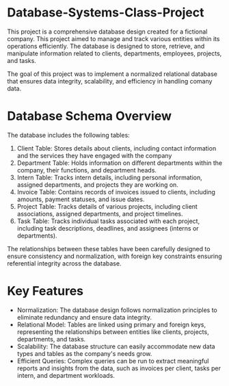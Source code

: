 # Database-Systems-Class-Project
This project is a comprehensive database design created for a fictional company. This project aimed to manage and track various entities within its operations efficiently. 
The database is designed to store, retrieve, and manipulate information related to clients, departments, employees, projects, and tasks. 

The goal of this project was to implement a normalized relational database that ensures data integrity, scalability, and efficiency in handling comany data. 

# Database Schema Overview 

The database includes the following tables: 
  1. Client Table: Stores details about clients, including contact information and the services they have engaged with the company
  2. Department Table: Holds information on different departments within the company, their functions, and department heads.
  3. Intern Table: Tracks intern details, including personal information, assigned departments, and projects they are working on.
  4. Invoice Table: Contains records of invoices issued to clients, including amounts, payment statuses, and issue dates.
  5. Project Table: Tracks details of various projects, including client associations, assigned departments, and project timelines.
  6. Task Table: Tracks individual tasks associated with each project, including task descriptions, deadlines, and assignees (interns or departments).

The relationships between these tables have been carefully designed to ensure consistency and normalization, with foreign key constraints ensuring referential integrity across the database.

# Key Features
  - Normalization: The database design follows normalization principles to eliminate redundancy and ensure data integrity.
  - Relational Model: Tables are linked using primary and foreign keys, representing the relationships between entities like clients, projects, departments, and tasks.
  - Scalability: The database structure can easily accommodate new data types and tables as the company's needs grow.
  - Efficient Queries: Complex queries can be run to extract meaningful reports and insights from the data, such as invoices per client, tasks per intern, and department workloads.

